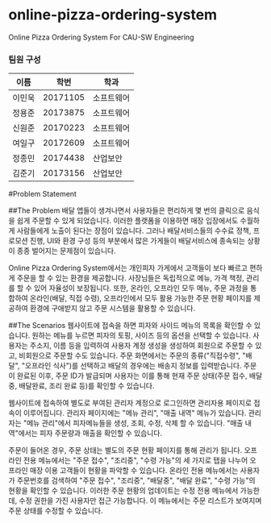 # online-pizza-ordering-system
Online Pizza Ordering System For CAU-SW Engineering

### 팀원 구성
|이름|학번|학과|
|------|---|---|
|이민욱|20171105|소프트웨어|
|정용준|20173875|소프트웨어|
|신원준|20170223|소프트웨어|
|여일구|20172609|소프트웨어|
|정종민|20174438|산업보안|
|김준기|20173156|산업보안|

#Problem Statement

##The Problem
배달 앱들이 생겨나면서 사용자들은 편리하게 몇 번의 클릭으로 음식을 쉽게 주문할 수 있게 되었습니다. 이러한 플랫폼을 이용하면 매장 입장에서도 수월하게 사람들에게 노출이 된다는 장점이 있습니다. 그러나 배달서비스들의 수수료 정책, 프로모션 진행, UI와 환경 구성 등의 부분에서 많은 가게들이 배달서비스에 종속되는 상황이 종종 벌어지는 문제점이 있습니다.

Online Pizza Ordering System에서는 개인피자 가게에서 고객들이 보다 빠르고 편하게 주문을 할 수 있는 환경을 제공합니다. 사장님들은 독립적으로 메뉴, 가격 책정, 관리를 할 수 있어 자율성이 보장됩니다. 또한, 온라인, 오프라인 모두 메뉴, 주문 과정을 통합하여 온라인(배달, 직접 수령), 오프라인에서 모두 활용 가능한 주문 현황 페이지를 제공하여 환경에 구애받지 않고 주문 시스템을 활용할 수 있습니다.

##The Scenarios
웹사이트에 접속을 하면 피자와 사이드 메뉴의 목록을 확인할 수 있습니다. 원하는 메뉴를 누르면 피자의 토핑, 사이즈 등의 옵션을 선택할 수 있습니다. 사용자는 주소지, 이름 등을 입력하여 사용자 계정 생성을 생성하여 회원으로 주문할 수 있고, 비회원으로 주문할 수도 있습니다. 주문 화면에서는 주문의 종류("직접수령", "배달", "오프라인 식사")를 선택하고 배달의 경우에는 배송지 정보를 입력받습니다. 주문이 완료된 이후, 주문 ID가 발급되며 사용자는 이를 통해 현재 주문 상태(주문 접수, 배달중, 배달완료, 조리 완료 등)를 확인할 수 있습니다.

웹사이트에 접속하여 별도로 부여된 관리자 계정으로 로그인하면 관리자용 페이지로 접속이 이루어집니다. 관리자 페이지에는 "메뉴 관리", "매출 내역" 메뉴가 있습니다. 관리자는 "메뉴 관리"에서 피자메뉴들을 생성, 조회, 수정, 삭제 할 수 있습니다. "매출 내역"에서는 피자 주문량과 매출을 확인할 수 있습니다.

주문이 들어온 경우, 주문 상태는 별도의 주문 현황 페이지를 통해 관리가 됩니다. 오프라인 전용 메뉴에서는 "주문 접수", "조리중", "수령 가능"의 세 가지로 탭을 나누어 오프라인 매장 이용 고객들이 현황을 파악할 수 있습니다. 온라인 전용 메뉴에서는 사용자가 주문번호를 검색하여 "주문 접수", "조리중", "배달중", "배달 완료", "수령 가능"의 현황을 확인할 수 있습니다. 이러한 주문 현황의 업데이트는 수정 전용 메뉴에서 가능한데, 수정 권한을 가진 사용자만 접근 가능합니다. 이 메뉴에서는 주문 리스트가 보여지며 주문 상태를 수정할 수 있습니다.
